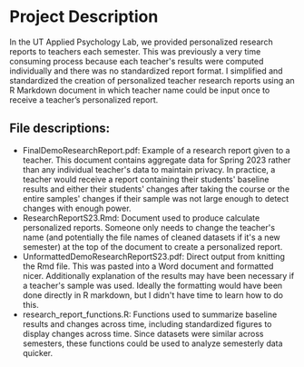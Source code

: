 # Project Description
In the UT Applied Psychology Lab, we provided personalized research reports to teachers each semester. This was previously a very time consuming 
process because each teacher's results were computed individually and there was no standardized report format. 
I simplified and standardized the creation of personalized teacher research reports using an R Markdown document 
in which teacher name could be input once to receive a teacher’s personalized report.

## File descriptions:
- FinalDemoResearchReport.pdf: Example of a research report given to a teacher. This document contains aggregate data for Spring 2023 rather than
  any individual teacher's data to maintain privacy. In practice, a teacher would receive a report containing their students' baseline results and
  either their students' changes after taking the course or the entire samples' changes if their sample was not large enough to detect changes
  with enough power.
- ResearchReportS23.Rmd: Document used to produce calculate personalized reports. Someone only needs to change the teacher's name (and potentially the
  file names of cleaned datasets if it's a new semester) at the top of the document to create a personalized report.
- UnformattedDemoResearchReportS23.pdf: Direct output from knitting the Rmd file. This was pasted into a Word document and formatted nicer. Additionally
  explanation of the results may have been necessary if a teacher's sample was used. Ideally the formatting would have been done directly in R markdown,
  but I didn't have time to learn how to do this.
- research_report_functions.R: Functions used to summarize baseline results and changes across time, including standardized figures to display changes
  across time. Since datasets were similar across semesters, these functions could be used to analyze semesterly data quicker.
